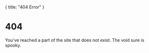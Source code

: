 {
	title: "404 Error"
}

# 404 #

You've reached a part of the site that does not exist. The void sure is spooky.
